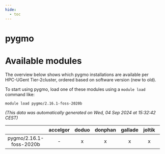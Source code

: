 ```yaml
---
hide:
  - toc
---
```


pygmo
=====

# Available modules


The overview below shows which pygmo installations are available per HPC-UGent Tier-2cluster, ordered based on software version (new to old).

To start using pygmo, load one of these modules using a `module load` command like:

```shell
module load pygmo/2.16.1-foss-2020b
```

*(This data was automatically generated on Wed, 04 Sep 2024 at 15:32:42 CEST)*  

| |accelgor|doduo|donphan|gallade|joltik|shinx|skitty|
| :---: | :---: | :---: | :---: | :---: | :---: | :---: | :---: |
|pygmo/2.16.1-foss-2020b|-|x|x|x|x|-|x|
